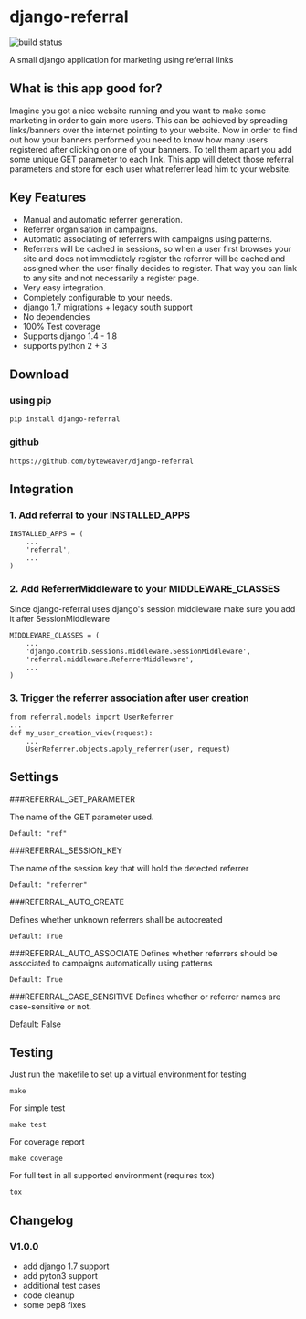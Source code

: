# django-referral

![build status](https://travis-ci.org/byteweaver/django-referral.png)

A small django application for marketing using referral links

## What is this app good for?

Imagine you got a nice website running and you want to make some marketing in order to gain more users.
This can be achieved by spreading links/banners over the internet pointing to your website.
Now in order to find out how your banners performed you need to know how many users registered
after clicking on one of your banners. To tell them apart you add some unique GET parameter to
each link. This app will detect those referral parameters and store for each user what referrer
lead him to your website.

## Key Features

* Manual and automatic referrer generation.
* Referrer organisation in campaigns.
* Automatic associating of referrers with campaigns using patterns.
* Referrers will be cached in sessions, so when a user first browses your site and does not
  immediately register the referrer will be cached and assigned when the user finally decides
  to register. That way you can link to any site and not necessarily a register page.
* Very easy integration.
* Completely configurable to your needs.
* django 1.7 migrations + legacy south support
* No dependencies
* 100% Test coverage
* Supports django 1.4 - 1.8
* supports python 2 + 3

## Download

### using pip

	pip install django-referral
	
### github

	https://github.com/byteweaver/django-referral
	
## Integration

### 1. Add referral to your INSTALLED_APPS

	INSTALLED_APPS = (
		...
		'referral',
		...
	)

### 2. Add ReferrerMiddleware to your MIDDLEWARE_CLASSES

Since django-referral uses django's session middleware make sure you add it after SessionMiddleware

	MIDDLEWARE_CLASSES = (
		...
		'django.contrib.sessions.middleware.SessionMiddleware',
		'referral.middleware.ReferrerMiddleware',
		...
	)

### 3. Trigger the referrer association after user creation

	from referral.models import UserReferrer
	...
	def my_user_creation_view(request):
		...
		UserReferrer.objects.apply_referrer(user, request)

## Settings

###REFERRAL_GET_PARAMETER

The name of the GET parameter used.

	Default: "ref"

###REFERRAL_SESSION_KEY

The name of the session key that will hold the detected referrer

	Default: "referrer"

###REFERRAL_AUTO_CREATE

Defines whether unknown referrers shall be autocreated

	Default: True

###REFERRAL_AUTO_ASSOCIATE
Defines whether referrers should be associated to campaigns automatically using patterns

	Default: True

###REFERRAL_CASE_SENSITIVE
Defines whether or referrer names are case-sensitive or not.

  Default: False

## Testing

Just run the makefile to set up a virtual environment for testing

	make

For simple test

	make test

For coverage report

	make coverage

For full test in all supported environment (requires tox)

	tox

## Changelog
### V1.0.0
* add django 1.7 support
* add pyton3 support
* additional test cases
* code cleanup
* some pep8 fixes
